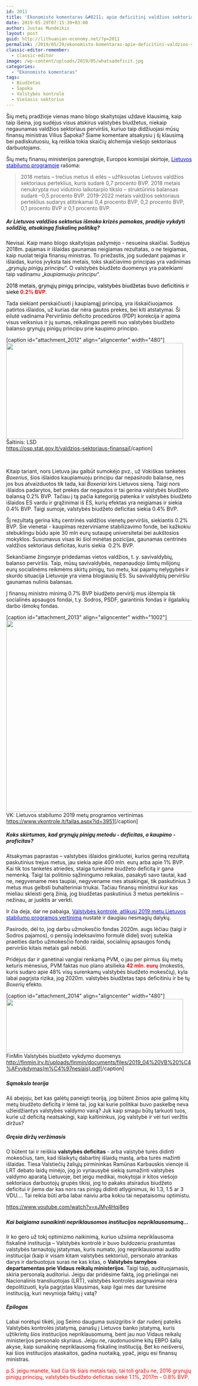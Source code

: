 ```yaml
---
id: 2011
title: 'Ekonomisto komentaras &#8211; apie deficitinį valdžios sektoriaus perteklių'
date: 2019-05-29T07:15:39+03:00
author: Justas Mundeikis
layout: post
guid: http://lithuanian-economy.net/?p=2011
permalink: /2019/05/29/ekonomisto-komentaras-apie-deficitini-valdzios-sektoriaus-pertekliu/
classic-editor-remember:
  - classic-editor
image: /wp-content/uploads/2019/05/whatsadeficit.jpg
categories:
  - "Ekonomisto komentaras"
tags:
  - Biudžetas
  - Šapoka
  - Valstybės kontrolė
  - Viešasis sektorius
---
```

Šių metų pradžioje vienas mano blogo skaitytojas uždavė klausimą, kaip taip išeina, jog sudėjus visus atskirus valstybės biudžetus, niekaip negaunamas valdžios sektoriaus perviršis, kuriuo taip didžiuojasi mūsų finansų ministras Vilius Šapoka? Šiame komentare atsakysiu į šį klausimą bei padiskutuosiu, ką reiškia tokia skaičių alchemija viešojo sektoriaus darbuotojams.

Šių metų finansų ministerijos parengtoje, Europos komisijai skirtoje, <a href="https://ec.europa.eu/info/sites/info/files/2019-european-semester-stability-programme-lithuania_lt.pdf" target="_blank" rel="noopener noreferrer"><span style="color: #0000ff;">Lietuvos stabilumo programoje</span></a> rašoma:<!--more-->
<blockquote>2018 metais – trečius metus iš eilės – užfiksuotas Lietuvos valdžios sektoriaus perteklius, kuris sudarė 0,7 procento BVP. 2018 metais nenukrypta nuo vidutinio laikotarpio tikslo – struktūrinis balansas sudarė –0,5 procento BVP. 2019–2022 metais valdžios
sektoriaus perteklius sudarys atitinkamai 0,4 procento BVP, 0,2 procento BVP, 0,1 procento BVP ir 0,1 procento BVP.</blockquote>
<h5>Ar Lietuvos valdžios sektorius išmoko krizės pamokas, pradėjo vykdyti solidžią, atsakingą fiskalinę politiką?</h5>
Nevisai. Kaip mano blogo skaitytojas pažymėjo - nesueina skaičiai. Sudėjus 2018m. pajamas ir išlaidas gaunamas neigiamas rezultatas, o ne teigiamas, kaip nuolat teigia finansų ministras. To priežastis, jog sudedant pajamas ir išlaidas, kurios įvyksta tais metais, toks skaičiavimo principas yra vadinimas „<em>grynųjų pinigų principu</em>“. O valstybės biudžeto duomenys yra pateikiami taip vadinamu „<em>kaupiamuoju principu</em>“.

<span style="color: #000000;">2018 metais, grynųjų pinigų principu, valstybės biudžetas buvo deficitinis ir siekė<strong><span style="color: #ff0000;"> 0.2% BVP</span></strong>.</span>

Tada siekiant perskaičiuoti į kaupiamąjį principą, yra išskaičiuojamos patirtos išlaidos, už kurias dar nėra gautos prekės, bei kiti atstatymai. Ši eilutė vadinama Perviršinio deficito procedūros (PDP) korekcija ir apima visus veiksnius ir jų sumas, reikalingas pereiti nuo valstybės biudžeto balanso grynųjų pinigų principu prie kaupimo principo.

[caption id="attachment_2012" align="aligncenter" width="480"]<a href="http://lithuanian-economy.net/wp-content/uploads/2019/05/PDP.jpg" target="_blank" rel="noopener noreferrer"><img class="wp-image-2012 size-large" src="http://lithuanian-economy.net/wp-content/uploads/2019/05/PDP-1024x554.jpg" alt="" width="480" height="260" /></a> Šaltinis: LSD<br /><a href="https://osp.stat.gov.lt/valdzios-sektoriaus-finansai" target="_blank" rel="noopener noreferrer"><span style="color: #0000ff;">https://osp.stat.gov.lt/valdzios-sektoriaus-finansai</span></a>[/caption]

&nbsp;

Kitaip tariant, nors Lietuva jau galbūt sumokėjo pvz., už Vokiškas tanketes <em>Boxerius</em>, šios išlaidos kaupiamuoju principu dar nepasirodo balanse, nes jos bus atvaizduotos tik tada, kai <em>Boxeriai</em> kirs Lietuvos sieną. Taigi nors išlaidos padarytos, bet prekės dar negautos ir tai gerina valstybės biudžeto balansą 0.2% BVP. Tačiau į tą pačia kategoriją patenka ir valstybės biudžeto išlaidos ES vardu ir grąžinimai iš ES, kurių efektas yra neigiamas ir siekia 0.4% BVP. Taigi sumoje, valstybės biudžeto deficitas siekia 0.4% BVP.

Šį rezultatą gerina kitų centrinės valdžios vienetų perviršis, siekiantis 0.2% BVP. Šie vienetai - kaupimas rezerviniame stabilizavimo fonde, bei kažkokiu stebuklingu būdu apie 30 mln eurų sutaupę universitetai bei aukštosios mokyklos. Susumavus visas iki šiol minėtas pozicijas, gaunamas centrinės valdžios sektoriaus deficitas, kuris siekia  0.2% BVP.

Sekančiame žingsnyje pridedamas vietos valdžios, t. y. savivaldybių, balanso perviršis. Taip, mūsų savivaldybės, nepanaudojo šimtų milijonų eurų socialinėms reikmėms skirtų pinigų, tuo metu, kai pajamų nelygybės ir skurdo situacija Lietuvoje yra viena blogiausių ES. Su savivaldybių perviršiu gaunamas nulinis balansas.

Į finansų ministro minimą 0.7% BVP biudžeto perviršį mus ištempia tik socialinės apsaugos fondai, t.y. Sodros, PSDF, garantinis fondas ir ilgalaikių darbo išmokų fondas.

[caption id="attachment_2013" align="aligncenter" width="1002"]<a href="http://lithuanian-economy.net/wp-content/uploads/2019/05/VK_2018.jpg" target="_blank" rel="noopener noreferrer"><img class="wp-image-2013 size-full" src="http://lithuanian-economy.net/wp-content/uploads/2019/05/VK_2018.jpg" alt="" width="1002" height="519" /></a> VK: Lietuvos stabilumo 2019 metų programos vertinimas<br /><a href="https://www.vkontrole.lt/failas.aspx?id=3951" target="_blank" rel="noopener noreferrer"><span style="color: #0000ff;">https://www.vkontrole.lt/failas.aspx?id=3951</span></a>[/caption]
<h5>Koks skirtumas, kad grynųjų pinigų metodu - deficitas, o kaupimo - proficitas?</h5>
Atsakymas paprastas – valstybės išlaidos ginkluotei, kurios geriną rezultatą paskutinius trejus metus, jau siekia apie 400 mln. eurų arba apie 1% BVP. Kai tik tos tanketės atriedės, staiga turėsime biudžeto deficitą ir gana nemenką. Taigi tai politinio sąžiningumo reikalas, pasakyti savo tautai, kad ne, negyvename mes taupiai, negyvename mes atsakingai, tik paskutinius 3 metus mus gelbsti buhalteriniai triukai. Tačiau finansų ministrui kur kas mieliau skleisti gerą žinią, jog biudžetas paskutinius 3 metus perteklinis – nežinau, ar juoktis ar verkti.

Ir čia deja, dar ne pabaiga, <a href="https://www.vkontrole.lt/failas.aspx?id=3951" target="_blank" rel="noopener noreferrer"><span style="color: #0000ff;">Valstybės kontrolė, atlikusi 2019 metų Lietuvos stabilumo programos vertinimą</span></a> nustatė ir daugiau nesmagių dalykų.

Pasirodo, dėl to, jog darbu užmokesčio fondas 2020m. augs lėčiau (taigi ir Sodros pajamos), o pensijų indeksavimo formulė didelį svorį suteikia praeities darbo užmokesčio fondo raidai, socialinių apsaugos fondų perviršio kitais metais gali nebūti.

Pridėjus dar ir ganėtinai vangiai renkamą PVM, o jau per pirmus šių metų keturis mėnesius, PVM faktas nuo plano atsilieka <strong><span style="color: #ff0000;">42 mln. eurų</span></strong> (mokestis, kuris sudaro apie 48% visų surenkamų valstybės biudžeto mokesčių), kyla labai pagrįsta rizika, jog 2020m. valstybės biudžetas taps deficitiniu ir be tų <em>Boxerių</em> efekto.

[caption id="attachment_2014" align="aligncenter" width="480"]<a href="http://lithuanian-economy.net/wp-content/uploads/2019/05/FINMIN_2019Q1.jpg" target="_blank" rel="noopener noreferrer"><img class="wp-image-2014 size-large" src="http://lithuanian-economy.net/wp-content/uploads/2019/05/FINMIN_2019Q1-1024x311.jpg" alt="" width="480" height="146" /></a> FinMin Valstybės biudžeto vykdymo duomenys<br /><a href="http://finmin.lrv.lt/uploads/finmin/documents/files/2019_04%20VB%20%C4%AFvykdymas(m%C4%97nesiais).pdf" target="_blank" rel="noopener noreferrer"><span style="color: #0000ff;">http://finmin.lrv.lt/uploads/finmin/documents/files/2019_04%20VB%20%C4%AFvykdymas(m%C4%97nesiais).pdf</span></a>[/caption]
<h5></h5>
<h5>Sąmokslo teorija</h5>
Aš abejoju, bet kas galėtų paneigti teoriją, jog būtent žinios apie galimą kitų metų biudžeto deficitą ir lėmė tai, jog kai kurie politikai buvo paskelbę neva užleidžiantys valstybės valdymo vairą? Juk kaip smagu būtų tarkuoti tuos, kurie už deficitą neatsakingi, kaip kaltininkus, jog valstybė ir vėl turi veržtis diržus?
<h5>Gręsia diržų veržimasis</h5>
O būtent tai ir reiškia <strong>valstybės deficitas</strong> - arba valstybė turės didinti mokesčius, tam, kad išlaikytų dabartinį išlaidų mastą, arba turės mažinti išlaidas. Tiesa Valstiečių žaliųjų pirmininkas Ramūnas Karbauskis vienoje iš LRT debato laidų minėjo, jog jo vyriausybė siekią sumažinti valstybės valdymo aparatą Lietuvoje, bet jeigu medikai, mokytojai ir kitos viešojo sektoriaus darbuotojų grupės tikisi, jog to pakaks atsiradus biudžeto deficitui ir jiems dar kas nors ras pinigų didinti atlyginimus, iki 1.3, 1.5 ar 3 VDU…. Tai reikia būti arba labai naiviu arba kokiu tai nepataisomu optimistu.

https://www.youtube.com/watch?v=xJMy4Hqj8eg
<h5></h5>
<h5>Kai baigiama sunaikinti nepriklausomos institucijos nepriklausomumą...</h5>
Ir ko gero už tokį optimizmo naikinimą, kuriuo užsiima nepriklausoma fiskalinė institucija – Valstybės kontrolė ir buvo buldozeriu prastumtas valstybės tarnautojų įstatymas, kuris numato, jog nepriklausomai audito institucijai (kaip ir visam kitam valstybės sektoriui), personalo atrankas darys ir darbuotojus suras ne kas kitas, o <strong>Valstybės tarnybos departamentas prie Vidaus reikalų ministerijos</strong>. Taigi taip, audituojamasis, skiria personalą auditoriui. Jeigu dar pridėsime faktą, jog priešingai nei Nacionalinis transliuotojas (LRT), valstybės kontrolės asignavimai nėra depolitizuoti, kyla pagrįstas klausimas, kaip ilgai mes dar turėsime instituciją, kuri nevynioja faktų į vatą?
<h5>Epilogas</h5>
Labai norėtųsi tikėti, jog Seimo dauguma susizgribs ir dar rudenį pateiks Valstybės kontrolės įstatymą, panašų į Lietuvos banko įstatymą, kuris užtikrintų šios institucijos nepriklausomumą, bent jau nuo Vidaus reikalų ministerijos personalo skyriaus. Jeigu ne, raudonuosime kitų EBPO šalių akyse, kaip sunaikinę nepriklausomą fiskalinę instituciją.
Bet ko neišversi, kai šios institucijos ataskaitos, gadina nuotaiką, ypač, jeigu esi finansų ministras.

<span style="color: #ff0000;">p.S. jeigu manėte, kad čia tik šiais metais taip, tai toli gražu ne, 2016 grynųjų pinigų principų, valstybės biudžeto deficitas siekė 1.1%, 2017m - 0.8% BVP.</span>